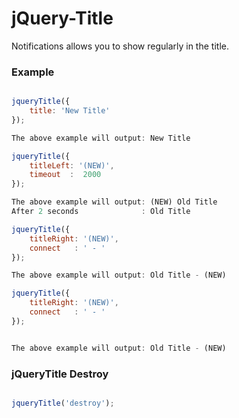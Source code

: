# jQuery-Title
Notifications allows you to show regularly in the title.

### Example

```javascript

jqueryTitle({
    title: 'New Title'
});

The above example will output: New Title
```

```javascript
jqueryTitle({
    titleLeft: '(NEW)',
    timeout  :  2000
});

The above example will output: (NEW) Old Title
After 2 seconds              : Old Title
```

```javascript
jqueryTitle({
    titleRight: '(NEW)',
    connect   : ' - '
});

The above example will output: Old Title - (NEW)

```


```javascript
jqueryTitle({
    titleRight: '(NEW)',
    connect   : ' - '
});


The above example will output: Old Title - (NEW)
```

### jQueryTitle Destroy
```javascript

jqueryTitle('destroy');
```

